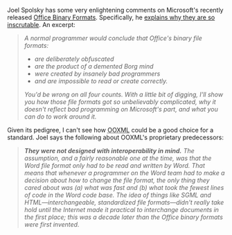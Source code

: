 Joel Spolsky has some very enlightening comments on Microsoft's recently released <a href="http://www.microsoft.com/interop/docs/OfficeBinaryFormats.mspx">Office Binary Formats</a>.  Specifically, he <a href="http://www.joelonsoftware.com/items/2008/02/19.html">explains why they are so inscrutable</a>.  An excerpt:

<blockquote>
  <p><em>A normal programmer would conclude that Office's binary file formats:</em></p>
  <ul>
    <li><em>are deliberately obfuscated</em></li>
    <li><em>are the product of a demented Borg mind</em></li>
    <li><em>were created by insanely bad programmers</em></li>
    <li><em>and are impossible to read or create correctly.</em></li>
  </ul>
  <p><em>You'd be wrong on all four counts. With a little bit of digging, I'll show you how those file formats got so unbelievably complicated, why it doesn't reflect bad programming on Microsoft's part, and what you can do to work around it.</em></p>
</blockquote>

Given its pedigree, I can't see how <acronym title="Office Open eXtensible Markup Language">OOXML</acronym> could be a good choice for a standard.  Joel says the following about OOXML's proprietary predecessors:

<blockquote>
<p><em><b>They were not designed with interoperability in mind.</b> The assumption, and a fairly reasonable one at the time, was that the Word file format only had to be read and written by Word. That means that whenever a programmer on the Word team had to make a decision about how to change the file format, the only thing they cared about was (a) what was fast and (b) what took the fewest lines of code in the Word code base. The idea of things like SGML and HTML&mdash;interchangeable, standardized file formats&mdash;didn't really take hold until the Internet made it practical to interchange documents in the first place; this was a decade later than the Office binary formats were first invented.</em></p>
</blockquote>
